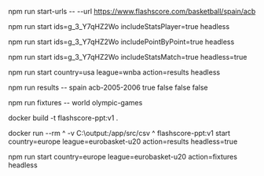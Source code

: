 
npm run start-urls -- --url https://www.flashscore.com/basketball/spain/acb 

npm run start ids=g_3_Y7qHZ2Wo includeStatsPlayer=true headless
 
npm run start ids=g_3_Y7qHZ2Wo includePointByPoint=true headless

npm run start ids=g_3_Y7qHZ2Wo includeStatsMatch=true headless=true

npm run start country=usa league=wnba action=results headless

npm run results -- spain acb-2005-2006 true false false false

npm run fixtures -- world olympic-games

docker build -t flashscore-ppt:v1 .

docker run --rm ^
  -v C:\output:/app/src/csv ^
  flashscore-ppt:v1 start country=europe league=eurobasket-u20 action=results headless=true


npm run start country=europe league=eurobasket-u20 action=fixtures headless
